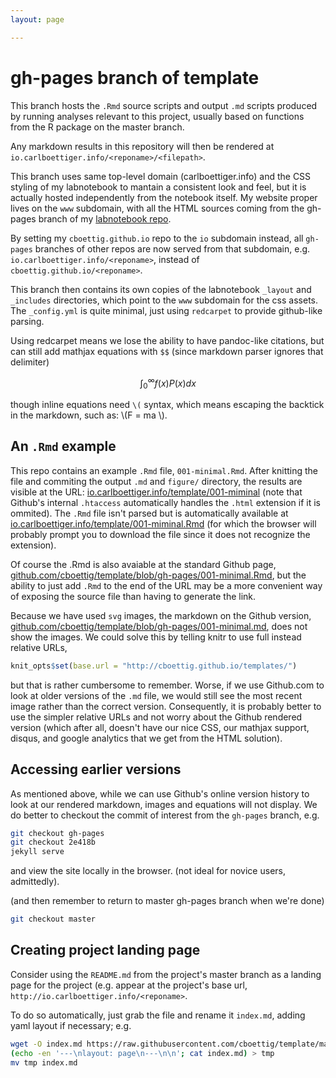 ```yaml
---
layout: page

---
```


gh-pages branch of template
===========================


This branch hosts the `.Rmd` source scripts and output `.md`
scripts produced by running analyses relevant to this project,
usually based on functions from the R package on the master branch.

Any markdown results in this repository will then be rendered at
`io.carlboettiger.info/<reponame>/<filepath>`.

This branch uses same top-level domain (carlboettiger.info) and
the CSS styling of my labnotebook to mantain a consistent look and
feel, but it is actually hosted independently from
the notebook itself.  My website proper lives on the `www` subdomain,
with all the HTML sources coming from the gh-pages branch of my
[labnotebook repo](https://github.com/cboettig/labnotebook/).

By setting my `cboettig.github.io` repo to the `io` subdomain
instead, all `gh-pages` branches of other repos are now served
from that subdomain, e.g. `io.carlboettiger.info/<reponame>`, instead
of `cboettig.github.io/<reponame>`.

This branch then contains its own copies of the labnotebook
`_layout` and `_includes` directories, which point to the `www` subdomain
for the css assets.  The `_config.yml` is quite minimal, just using
`redcarpet` to provide github-like parsing.


Using redcarpet means we lose the ability to have pandoc-like citations,
but can still add mathjax equations with `$$` (since markdown parser
ignores that delimiter)

$$ \int_0^{\infty} f(x) P(x) dx $$

though inline equations need `\(` syntax, which means escaping
the backtick in the markdown, such as: \\(F = ma \\).

## An `.Rmd` example

This repo contains an example `.Rmd` file, `001-minimal.Rmd`.
After knitting the file and commiting the output `.md`
and `figure/` directory, the results are visible at the URL:
[io.carlboettiger.info/template/001-miminal](http://io.carlboettiger.info/template/001-minimal)
(note that Github's internal `.htaccess` automatically
handles the `.html` extension if it is ommited).
The `.Rmd` file isn't parsed but is automatically available at
[io.carlboettiger.info/template/001-miminal.Rmd](http://io.carlboettiger.info/template/001-minimal.Rmd)
(for which the browser will probably prompt you to download the file
since it does not recognize the extension).

Of course the .Rmd is also avaiable at the standard Github page,
[github.com/cboettig/template/blob/gh-pages/001-minimal.Rmd](https://github.com/cboettig/template/blob/gh-pages/001-minimal.Rmd),
but the ability to just add `.Rmd` to the end of the URL may be a more
convenient way of exposing the source file than having to generate
the link.

Because we have used `svg` images, the markdown on the Github version,
[github.com/cboettig/template/blob/gh-pages/001-minimal.md](https://github.com/cboettig/template/blob/gh-pages/001-minimal.md),
does not show the images. We could solve this by telling knitr to use
full instead relative URLs,

```r
knit_opts$set(base.url = "http://cboettig.github.io/templates/")
```

but that is rather cumbersome to remember.  Worse, if we use Github.com
to look at older versions of the `.md` file, we would still see the
most recent image rather than the correct version.  Consequently, it
is probably better to use the simpler relative URLs and not worry about
the Github rendered version (which after all, doesn't have our nice CSS,
our mathjax support, disqus, and google analytics that we get from the
HTML solution).

## Accessing earlier versions

As mentioned above, while we can use Github's online version history to look at our rendered markdown,
images and equations will not display.  We do better to checkout the commit of interest from the
`gh-pages` branch, e.g.

```bash
git checkout gh-pages
git checkout 2e418b
jekyll serve
```

and view the site locally in the browser.  (not ideal for novice users, admittedly).

(and then remember to return to master gh-pages branch when we're done)

```bash
git checkout master
```


Creating project landing page
------------------------------

Consider using the `README.md` from the project's master branch as
a landing page for the project (e.g. appear at the project's base
url, `http://io.carlboettiger.info/<reponame>`.

To do so automatically, just grab the file and rename it `index.md`,
adding yaml layout if necessary; e.g.

```bash
wget -O index.md https://raw.githubusercontent.com/cboettig/template/master/README.md
(echo -en '---\nlayout: page\n---\n\n'; cat index.md) > tmp
mv tmp index.md
```


